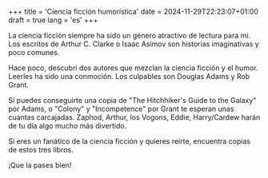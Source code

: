 +++
title = 'Ciencia ficción humorística'
date = 2024-11-29T22:23:07+01:00
draft = true
lang = 'es'
+++

La ciencia ficción siempre ha sido un género atractivo de lectura para mi. Los escritos de Arthur C. Clarke o Isaac Asimov son historias imaginativas y poco comunes.

Hace poco, descubrí dos autores que mezclan la ciencia ficción y el humor. Leerles ha sido una conmoción. Los culpables son Douglas Adams y Rob Grant.

Si puedes conseguirte una copia de "The Hitchhiker's Guide to the Galaxy" por Adams, o "Colony" y "Incompetence" por Grant te esperan unas cuantas carcajadas. Zaphod, Arthur, los Vogons, Eddie, Harry/Cardew harán de tu día algo mucho más divertido.

Si eres un fanático de la ciencia ficción y quieres reírte, encuentra copias de estos tres libros.

¡Que la pases bien!
